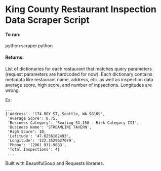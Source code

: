 # King County Restaurant Inspection Data Scraper Script

#### To run: 
python scraper.python

#### Returns:
List of dictionaries for each restaurant that matches query parameters
(request parameters are hardcoded for now). Each dictionary contains metadata like
restaurant name, address, etc. as well as inspection data average score,
high score, and number of inpsections. Longitudes are wrong.

Ex:
```
...
{'Address': '174 ROY ST, Seattle, WA 98109',
 'Average Score': 8.75,
 'Business Category': 'Seating 51-150 - Risk Category III',
 'Business Name': 'STREAMLINE TAVERN',
 'High Score': 10,
 'Latitude': '47.6256182493',
 'Longitude': '122.3529627079',
 'Phone': '(206) 931-9883',
 'Total Inspections': 4}
 ...
```

Built with BeautifulSoup and Requests libraries.

